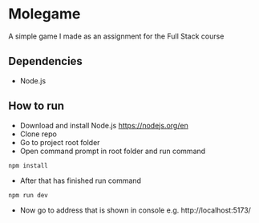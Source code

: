 # Molegame

A simple game I made as an assignment for the Full Stack course

## Dependencies
- Node.js


## How to run

- Download and install Node.js https://nodejs.org/en
- Clone repo
- Go to project root folder
- Open command prompt in root folder and run command
```
npm install
```
- After that has finished run command
```
npm run dev
```
- Now go to address that is shown in console e.g. http://localhost:5173/
